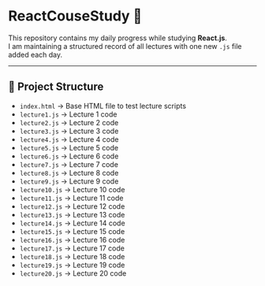 # ReactCouseStudy 🚀

This repository contains my daily progress while studying **React.js**.  
I am maintaining a structured record of all lectures with one new `.js` file added each day.

---

## 📂 Project Structure

- `index.html` → Base HTML file to test lecture scripts
- `lecture1.js` → Lecture 1 code
- `lecture2.js` → Lecture 2 code
- `lecture3.js` → Lecture 3 code
- `lecture4.js` → Lecture 4 code
- `lecture5.js` → Lecture 5 code
- `lecture6.js` → Lecture 6 code
- `lecture7.js` → Lecture 7 code
- `lecture8.js` → Lecture 8 code
- `lecture9.js` → Lecture 9 code
- `lecture10.js` → Lecture 10 code
- `lecture11.js` → Lecture 11 code
- `lecture12.js` → Lecture 12 code
- `lecture13.js` → Lecture 13 code
- `lecture14.js` → Lecture 14 code
- `lecture15.js` → Lecture 15 code
- `lecture16.js` → Lecture 16 code
- `lecture17.js` → Lecture 17 code
- `lecture18.js` → Lecture 18 code
- `lecture19.js` → Lecture 19 code
- `lecture20.js` → Lecture 20 code
